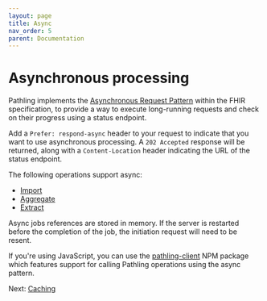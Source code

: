```yaml
---
layout: page 
title: Async 
nav_order: 5 
parent: Documentation
---
```


# Asynchronous processing

Pathling implements
the [Asynchronous Request Pattern](https://hl7.org/fhir/r4/async.html)
within the FHIR specification, to provide a way to execute long-running requests
and check on their progress using a status endpoint.

Add a `Prefer: respond-async` header to your request to indicate that you want
to use asynchronous processing. A `202 Accepted` response will be returned,
along with a `Content-Location` header indicating the URL of the status
endpoint.

The following operations support async:

- [Import](./operations/import.html)
- [Aggregate](./operations/aggregate.html)
- [Extract](./operations/extract.html)

Async jobs references are stored in memory. If the server is restarted before
the completion of the job, the initiation request will need to be resent.

If you're using JavaScript, you can use the [pathling-client]() NPM package
which features support for calling Pathling operations using the async pattern.

Next: [Caching](./caching.html)